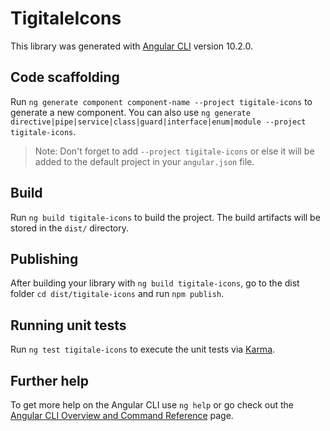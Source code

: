 # TigitaleIcons

This library was generated with [Angular CLI](https://github.com/angular/angular-cli) version 10.2.0.

## Code scaffolding

Run `ng generate component component-name --project tigitale-icons` to generate a new component. You can also use `ng generate directive|pipe|service|class|guard|interface|enum|module --project tigitale-icons`.
> Note: Don't forget to add `--project tigitale-icons` or else it will be added to the default project in your `angular.json` file. 

## Build

Run `ng build tigitale-icons` to build the project. The build artifacts will be stored in the `dist/` directory.

## Publishing

After building your library with `ng build tigitale-icons`, go to the dist folder `cd dist/tigitale-icons` and run `npm publish`.

## Running unit tests

Run `ng test tigitale-icons` to execute the unit tests via [Karma](https://karma-runner.github.io).

## Further help

To get more help on the Angular CLI use `ng help` or go check out the [Angular CLI Overview and Command Reference](https://angular.io/cli) page.

